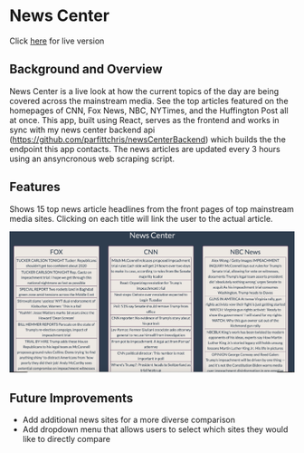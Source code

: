 # News Center

Click [here](https://newscenter-app.herokuapp.com/) for live version

## Background and Overview
News Center is a live look at how the current topics of the day are being covered across the mainstream media. See the top articles featured on the homepages of CNN, Fox News, NBC, NYTimes, and the Huffington Post all at once. This app, built using React, serves as the frontend and works in sync with my news center backend api (https://github.com/parfittchris/newsCenterBackend) which builds the the endpoint this app contacts. The news articles are updated every 3 hours using an ansyncronous web scraping script. 

## Features
Shows 15 top news article headlines from the front pages of top mainstream media sites. Clicking on each title will link the user to the actual article.

![wire frame](https://github.com/parfittchris/newscenter_app/blob/master/assets/news_center_homepage.png)

## Future Improvements
* Add additional news sites for a more diverse comparison
* Add dropdown menu that allows users to select which sites they would like to directly compare

